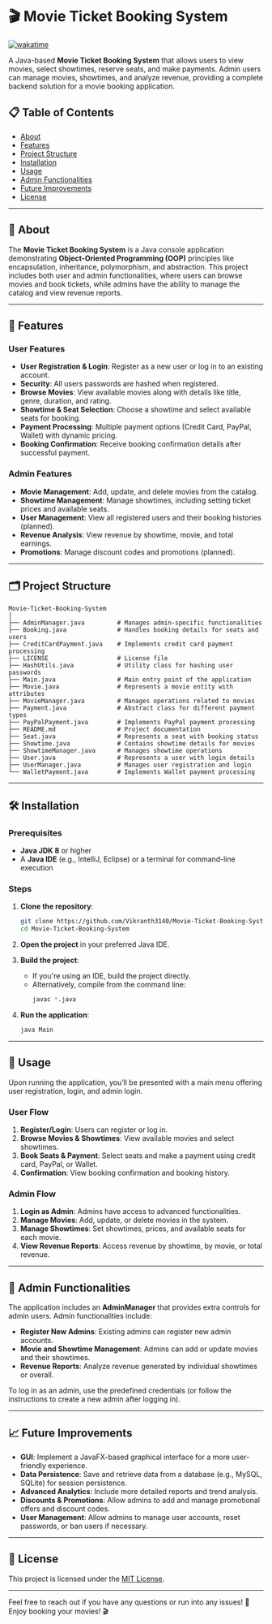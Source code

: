 # 🎬 Movie Ticket Booking System

[![wakatime](https://wakatime.com/badge/user/018c271e-45c3-428e-96ed-b810274da52c/project/dcb09b21-ed90-44e2-9f00-37614f58f058.svg)](https://wakatime.com/badge/user/018c271e-45c3-428e-96ed-b810274da52c/project/dcb09b21-ed90-44e2-9f00-37614f58f058)

A Java-based **Movie Ticket Booking System** that allows users to view movies, select showtimes, reserve seats, and make payments. Admin users can manage movies, showtimes, and analyze revenue, providing a complete backend solution for a movie booking application.

## 📋 Table of Contents
- [About](#about)
- [Features](#features)
- [Project Structure](#project-structure)
- [Installation](#installation)
- [Usage](#usage)
- [Admin Functionalities](#admin-functionalities)
- [Future Improvements](#future-improvements)
- [License](#license)

---

## 📖 About

The **Movie Ticket Booking System** is a Java console application demonstrating **Object-Oriented Programming (OOP)** principles like encapsulation, inheritance, polymorphism, and abstraction. This project includes both user and admin functionalities, where users can browse movies and book tickets, while admins have the ability to manage the catalog and view revenue reports.

---

## 🌟 Features

### User Features
- **User Registration & Login**: Register as a new user or log in to an existing account.
- **Security**: All users passwords are hashed when registered.
- **Browse Movies**: View available movies along with details like title, genre, duration, and rating.
- **Showtime & Seat Selection**: Choose a showtime and select available seats for booking.
- **Payment Processing**: Multiple payment options (Credit Card, PayPal, Wallet) with dynamic pricing.
- **Booking Confirmation**: Receive booking confirmation details after successful payment.

### Admin Features
- **Movie Management**: Add, update, and delete movies from the catalog.
- **Showtime Management**: Manage showtimes, including setting ticket prices and available seats.
- **User Management**: View all registered users and their booking histories (planned).
- **Revenue Analysis**: View revenue by showtime, movie, and total earnings.
- **Promotions**: Manage discount codes and promotions (planned).

---

## 🗂 Project Structure

```
Movie-Ticket-Booking-System
│
├── AdminManager.java         # Manages admin-specific functionalities
├── Booking.java              # Handles booking details for seats and users
├── CreditCardPayment.java    # Implements credit card payment processing
├── LICENSE                   # License file
├── HashUtils.java            # Utility class for hashing user passwords
├── Main.java                 # Main entry point of the application
├── Movie.java                # Represents a movie entity with attributes
├── MovieManager.java         # Manages operations related to movies
├── Payment.java              # Abstract class for different payment types
├── PayPalPayment.java        # Implements PayPal payment processing
├── README.md                 # Project documentation
├── Seat.java                 # Represents a seat with booking status
├── Showtime.java             # Contains showtime details for movies
├── ShowtimeManager.java      # Manages showtime operations
├── User.java                 # Represents a user with login details
├── UserManager.java          # Manages user registration and login
└── WalletPayment.java        # Implements Wallet payment processing
```

---

## 🛠 Installation

### Prerequisites
- **Java JDK 8** or higher
- A **Java IDE** (e.g., IntelliJ, Eclipse) or a terminal for command-line execution

### Steps
1. **Clone the repository**:
   ```bash
   git clone https://github.com/Vikranth3140/Movie-Ticket-Booking-System.git
   cd Movie-Ticket-Booking-System
   ```

2. **Open the project** in your preferred Java IDE.

3. **Build the project**:
    - If you're using an IDE, build the project directly.
    - Alternatively, compile from the command line:
      ```bash
      javac *.java
      ```

4. **Run the application**:
   ```bash
   java Main
   ```

---

## 🚀 Usage

Upon running the application, you’ll be presented with a main menu offering user registration, login, and admin login.

### User Flow
1. **Register/Login**: Users can register or log in.
2. **Browse Movies & Showtimes**: View available movies and select showtimes.
3. **Book Seats & Payment**: Select seats and make a payment using credit card, PayPal, or Wallet.
4. **Confirmation**: View booking confirmation and booking history.

### Admin Flow
1. **Login as Admin**: Admins have access to advanced functionalities.
2. **Manage Movies**: Add, update, or delete movies in the system.
3. **Manage Showtimes**: Set showtimes, prices, and available seats for each movie.
4. **View Revenue Reports**: Access revenue by showtime, by movie, or total revenue.

---

## 🔐 Admin Functionalities

The application includes an **AdminManager** that provides extra controls for admin users. Admin functionalities include:

- **Register New Admins**: Existing admins can register new admin accounts.
- **Movie and Showtime Management**: Admins can add or update movies and their showtimes.
- **Revenue Reports**: Analyze revenue generated by individual showtimes or overall.

To log in as an admin, use the predefined credentials (or follow the instructions to create a new admin after logging in).

---

## 📈 Future Improvements

- **GUI**: Implement a JavaFX-based graphical interface for a more user-friendly experience.
- **Data Persistence**: Save and retrieve data from a database (e.g., MySQL, SQLite) for session persistence.
- **Advanced Analytics**: Include more detailed reports and trend analysis.
- **Discounts & Promotions**: Allow admins to add and manage promotional offers and discount codes.
- **User Management**: Allow admins to manage user accounts, reset passwords, or ban users if necessary.

---

## 📄 License

This project is licensed under the [MIT License](LICENSE).

---

Feel free to reach out if you have any questions or run into any issues! 🎥 Enjoy booking your movies! 🎬
